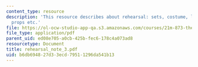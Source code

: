 ```yaml
---
content_type: resource
description: 'This resource describes about rehearsal: sets, costume, lights, sounds,
  props etc.'
file: https://ol-ocw-studio-app-qa.s3.amazonaws.com/courses/21m-873-theater-arts-topics-fall-2004-january-iap-2005/b6db694827d33ecd79511296da541b13_rehearsal_note_3.pdf
file_type: application/pdf
parent_uid: ed08e705-a0cb-425b-fec6-178c4a073ad8
resourcetype: Document
title: rehearsal_note_3.pdf
uid: b6db6948-27d3-3ecd-7951-1296da541b13
---
```

